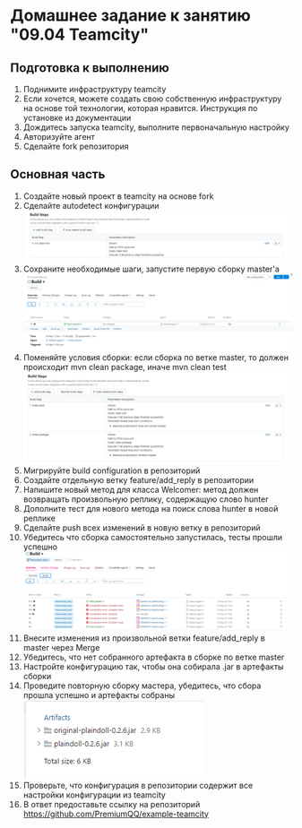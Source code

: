 # Домашнее задание к занятию "09.04 Teamcity"


## Подготовка к выполнению

1) Поднимите инфраструктуру teamcity
2) Если хочется, можете создать свою собственную инфраструктуру на основе той технологии, которая нравится. Инструкция по установке из документации
3) Дождитесь запуска teamcity, выполните первоначальную настройку
4) Авторизуйте агент
5) Сделайте fork репозитория


## Основная часть

1) Создайте новый проект в teamcity на основе fork
2) Сделайте autodetect конфигурации
![img_15.png](img/img_15.png)
3) Сохраните необходимые шаги, запустите первую сборку master'a
![img_14.png](img/img_14.png)
4) Поменяйте условия сборки: если сборка по ветке master, то должен происходит mvn clean package, иначе mvn clean test
![img_16.png](img/img_16.png)
5) Мигрируйте build configuration в репозиторий
6) Создайте отдельную ветку feature/add_reply в репозитории
7) Напишите новый метод для класса Welcomer: метод должен возвращать произвольную реплику, содержащую слово hunter
8) Дополните тест для нового метода на поиск слова hunter в новой реплике
9) Сделайте push всех изменений в новую ветку в репозиторий
10) Убедитесь что сборка самостоятельно запустилась, тесты прошли успешно
![img_17.png](img/img_17.png)
11) Внесите изменения из произвольной ветки feature/add_reply в master через Merge
12) Убедитесь, что нет собранного артефакта в сборке по ветке master
13) Настройте конфигурацию так, чтобы она собирала .jar в артефакты сборки
14) Проведите повторную сборку мастера, убедитесь, что сбора прошла успешно и артефакты собраны
![img_18.png](img/img_18.png)
15) Проверьте, что конфигурация в репозитории содержит все настройки конфигурации из teamcity
16) В ответ предоставьте ссылку на репозиторий
https://github.com/PremiumQQ/example-teamcity



